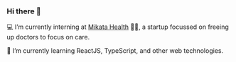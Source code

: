 ### Hi there 👋
💻 I’m currently interning at [Mikata Health](https://mikatahealth.com/) 👩‍⚕️, a startup focussed on freeing up doctors to focus on care.

🌱 I’m currently learning ReactJS, TypeScript, and other web technologies.

<!--
**theharrychen/theharrychen** is a ✨ _special_ ✨ repository because its `README.md` (this file) appears on your GitHub profile.

Here are some ideas to get you started:

- 🔭 I’m currently working on ...
- 🌱 I’m currently learning ...
- 👯 I’m looking to collaborate on ...
- 🤔 I’m looking for help with ...
- 💬 Ask me about ...
- 📫 How to reach me: ...
- 😄 Pronouns: ...
- ⚡ Fun fact: ...
-->
